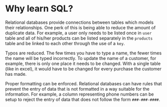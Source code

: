 # Why learn SQL?

Relational databases provide connections between tables which models their relationships. One perk of this is being able to reduce the amount of duplicate data. For example, a user only needs to be listed once in `user` table and all of his/her products can be listed separately in the `products` table and be linked to each other through the use of a `key`.

Typos are reduced. The few times you have to type a name, the fewer times the name will be typed incorrectly. To update the name of a customer, for example, there is only one place it needs to be changed. With a single table (like in excel), it would have to be changed for every purchase the customer has made.

Proper formatting can be enforced. Relational databases can have rules that prevent the entry of data that is not formatted in a way suitable for the information. For example, a column representing phone numbers can be setup to reject the entry of data that does not follow the form `###-###-####`.

